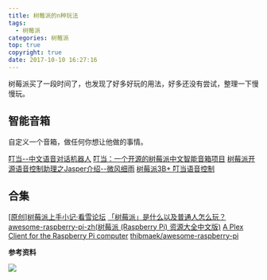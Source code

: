 ```yaml
---
title: 树莓派的n种玩法
tags:
  - 树莓派
categories: 树莓派
top: true
copyright: true
date: 2017-10-10 16:27:16
---
```

树莓派买了一段时间了，也发现了好多好玩的用法，好多还没有尝试，整理一下慢慢玩。
<!--more-->

## 智能音箱
自定义一个音箱，做任何你想让他做的事情。

[叮当--中文语音对话机器人](http://dingdang.hahack.com/)
[叮当：一个开源的树莓派中文智能音箱项目](http://shumeipai.nxez.com/2017/07/02/dingdang-an-open-source-chinese-smart-speaker-project.html)
[树莓派开源语音控制助理之Jasper介绍--微风细雨](http://jingyan.eeboard.com/article/74770)
[树莓派3B+ 叮当语音控制](https://blog.csdn.net/kxwinxp/article/details/78853756)

## 合集
[[原创]树莓派上手小记·看雪论坛](https://bbs.pediy.com/thread-182874.htm)
[「树莓派」是什么以及普通人怎么玩？](https://www.zhihu.com/question/20859055)
[awesome-raspberry-pi-zh(树莓派 (Raspberry Pi) 资源大全中文版)](https://juejin.im/entry/5815dc9ca0bb9f005875df1c)
[A Plex Client for the Raspberry Pi computer](http://www.rasplex.com/)
[thibmaek/awesome-raspberry-pi](https://github.com/thibmaek/awesome-raspberry-pi)

**参考资料**
[]()

![](http://static.zhyjor.com/wexin.png)
